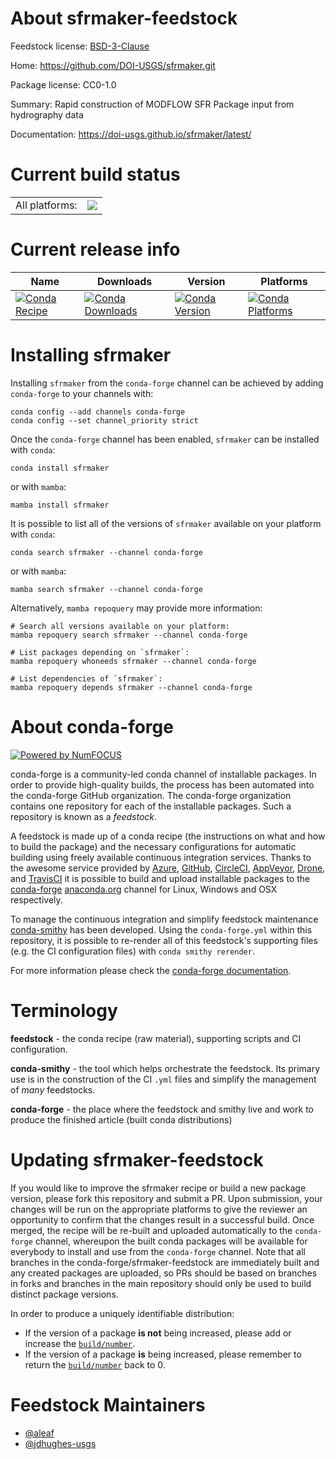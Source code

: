 About sfrmaker-feedstock
========================

Feedstock license: [BSD-3-Clause](https://github.com/conda-forge/sfrmaker-feedstock/blob/main/LICENSE.txt)

Home: https://github.com/DOI-USGS/sfrmaker.git

Package license: CC0-1.0

Summary: Rapid construction of MODFLOW SFR Package input from hydrography data

Documentation: https://doi-usgs.github.io/sfrmaker/latest/

Current build status
====================


<table><tr><td>All platforms:</td>
    <td>
      <a href="https://dev.azure.com/conda-forge/feedstock-builds/_build/latest?definitionId=21300&branchName=main">
        <img src="https://dev.azure.com/conda-forge/feedstock-builds/_apis/build/status/sfrmaker-feedstock?branchName=main">
      </a>
    </td>
  </tr>
</table>

Current release info
====================

| Name | Downloads | Version | Platforms |
| --- | --- | --- | --- |
| [![Conda Recipe](https://img.shields.io/badge/recipe-sfrmaker-green.svg)](https://anaconda.org/conda-forge/sfrmaker) | [![Conda Downloads](https://img.shields.io/conda/dn/conda-forge/sfrmaker.svg)](https://anaconda.org/conda-forge/sfrmaker) | [![Conda Version](https://img.shields.io/conda/vn/conda-forge/sfrmaker.svg)](https://anaconda.org/conda-forge/sfrmaker) | [![Conda Platforms](https://img.shields.io/conda/pn/conda-forge/sfrmaker.svg)](https://anaconda.org/conda-forge/sfrmaker) |

Installing sfrmaker
===================

Installing `sfrmaker` from the `conda-forge` channel can be achieved by adding `conda-forge` to your channels with:

```
conda config --add channels conda-forge
conda config --set channel_priority strict
```

Once the `conda-forge` channel has been enabled, `sfrmaker` can be installed with `conda`:

```
conda install sfrmaker
```

or with `mamba`:

```
mamba install sfrmaker
```

It is possible to list all of the versions of `sfrmaker` available on your platform with `conda`:

```
conda search sfrmaker --channel conda-forge
```

or with `mamba`:

```
mamba search sfrmaker --channel conda-forge
```

Alternatively, `mamba repoquery` may provide more information:

```
# Search all versions available on your platform:
mamba repoquery search sfrmaker --channel conda-forge

# List packages depending on `sfrmaker`:
mamba repoquery whoneeds sfrmaker --channel conda-forge

# List dependencies of `sfrmaker`:
mamba repoquery depends sfrmaker --channel conda-forge
```


About conda-forge
=================

[![Powered by
NumFOCUS](https://img.shields.io/badge/powered%20by-NumFOCUS-orange.svg?style=flat&colorA=E1523D&colorB=007D8A)](https://numfocus.org)

conda-forge is a community-led conda channel of installable packages.
In order to provide high-quality builds, the process has been automated into the
conda-forge GitHub organization. The conda-forge organization contains one repository
for each of the installable packages. Such a repository is known as a *feedstock*.

A feedstock is made up of a conda recipe (the instructions on what and how to build
the package) and the necessary configurations for automatic building using freely
available continuous integration services. Thanks to the awesome service provided by
[Azure](https://azure.microsoft.com/en-us/services/devops/), [GitHub](https://github.com/),
[CircleCI](https://circleci.com/), [AppVeyor](https://www.appveyor.com/),
[Drone](https://cloud.drone.io/welcome), and [TravisCI](https://travis-ci.com/)
it is possible to build and upload installable packages to the
[conda-forge](https://anaconda.org/conda-forge) [anaconda.org](https://anaconda.org/)
channel for Linux, Windows and OSX respectively.

To manage the continuous integration and simplify feedstock maintenance
[conda-smithy](https://github.com/conda-forge/conda-smithy) has been developed.
Using the ``conda-forge.yml`` within this repository, it is possible to re-render all of
this feedstock's supporting files (e.g. the CI configuration files) with ``conda smithy rerender``.

For more information please check the [conda-forge documentation](https://conda-forge.org/docs/).

Terminology
===========

**feedstock** - the conda recipe (raw material), supporting scripts and CI configuration.

**conda-smithy** - the tool which helps orchestrate the feedstock.
                   Its primary use is in the construction of the CI ``.yml`` files
                   and simplify the management of *many* feedstocks.

**conda-forge** - the place where the feedstock and smithy live and work to
                  produce the finished article (built conda distributions)


Updating sfrmaker-feedstock
===========================

If you would like to improve the sfrmaker recipe or build a new
package version, please fork this repository and submit a PR. Upon submission,
your changes will be run on the appropriate platforms to give the reviewer an
opportunity to confirm that the changes result in a successful build. Once
merged, the recipe will be re-built and uploaded automatically to the
`conda-forge` channel, whereupon the built conda packages will be available for
everybody to install and use from the `conda-forge` channel.
Note that all branches in the conda-forge/sfrmaker-feedstock are
immediately built and any created packages are uploaded, so PRs should be based
on branches in forks and branches in the main repository should only be used to
build distinct package versions.

In order to produce a uniquely identifiable distribution:
 * If the version of a package **is not** being increased, please add or increase
   the [``build/number``](https://docs.conda.io/projects/conda-build/en/latest/resources/define-metadata.html#build-number-and-string).
 * If the version of a package **is** being increased, please remember to return
   the [``build/number``](https://docs.conda.io/projects/conda-build/en/latest/resources/define-metadata.html#build-number-and-string)
   back to 0.

Feedstock Maintainers
=====================

* [@aleaf](https://github.com/aleaf/)
* [@jdhughes-usgs](https://github.com/jdhughes-usgs/)

